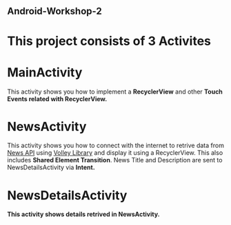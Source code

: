 ## Android-Workshop-2
# This project consists of 3 Activites

# MainActivity
This activity shows you how to implement a <b>RecyclerView</b> and other <b>Touch Events related with RecyclerView.</b> 

# NewsActivity
This activity shows you how to connect with the internet to retrive data from [News API](https://newsapi.org/) using [Volley Library](https://developer.android.com/training/volley/index.html) and display it using a RecyclerView. This also includes <b>Shared Element Transition</b>. News Title and Description are sent to NewsDetailsActivity via <b>Intent<b>.

# NewsDetailsActivity
This activity shows details retrived in NewsActivity.
